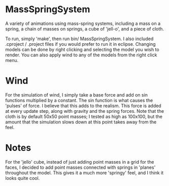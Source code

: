 # MassSpringSystem


A variety of animations using mass-spring systems, including a mass on a spring, a chain of masses on springs, a cube of 'jell-o', and a piece of cloth.


To run, simply 'make', then run bin/
MassSpringSystem. I also included .cproject / .project files if you would prefer to run it in eclipse. Changing models can be done by right clicking and selecting the model you wish to render. You can also apply wind to any of the models from the right click menu.

# Wind

For the simulation of wind, I simply take a base force and add on sin functions multiplied by a constant. The sin function is what causes the 'pulses' of force. I believe that this adds to the realism. This force is added at every update step, along with gravity and the spring forces. Note that the cloth is by default 50x50 point masses; I tested as high as 100x100, but the amount that the simulation slows down at this point takes away from the feel.

# Notes

For the 'jello' cube, instead of just adding point masses in a grid for the faces, I decided to add point masses connected with springs in 'planes' throughout the model. This gives it a much more 'springy' feel, and I think it looks quite cool.  